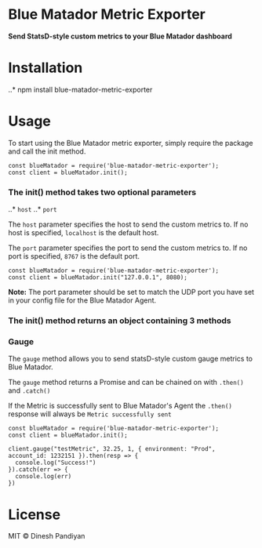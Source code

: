 # Blue Matador Metric Exporter

**Send StatsD-style custom metrics to your Blue Matador dashboard** 

# Installation
..* npm install blue-matador-metric-exporter

# Usage

To start using the Blue Matador metric exporter, simply require the package and call the init method.

```
const blueMatador = require('blue-matador-metric-exporter');
const client = blueMatador.init();
```
### The init() method takes two optional parameters
..* `host`
..* `port`

The `host` parameter specifies the host to send the custom metrics to. If no host is specified, `localhost` is the default host.

The `port` parameter specifies the port to send the custom metrics to. If no port is specified, `8767` is the default port. 

```
const blueMatador = require('blue-matador-metric-exporter');
const client = blueMatador.init("127.0.0.1", 8080);
```

**Note:** The port parameter should be set to match the UDP port you have set in your config file for the Blue Matador Agent.


### The init() method returns an object containing 3 methods

### Gauge

The `gauge` method allows you to send statsD-style custom gauge metrics to Blue Matador. 

The `gauge` method returns a Promise and can be chained on with `.then()` and `.catch()`

If the Metric is successfully sent to Blue Matador's Agent the `.then()` response will always be `Metric successfully sent`

```
const blueMatador = require('blue-matador-metric-exporter');
const client = blueMatador.init();

client.gauge("testMetric", 32.25, 1, { environment: "Prod", account_id: 1232151 }).then(resp => {
  console.log("Success!")
}).catch(err => {
  console.log(err)
})
```


# License

MIT © Dinesh Pandiyan

